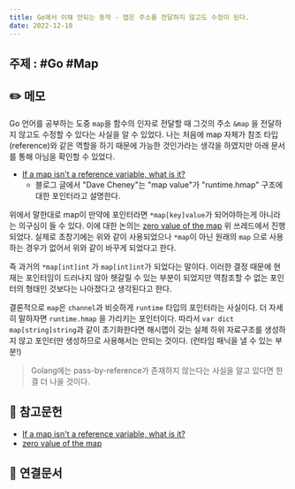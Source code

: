 ```yaml
---
title: Go에서 이해 안되는 동작 - 맵은 주소를 전달하지 않고도 수정이 된다.
date: 2022-12-10
---
```


## 주제 : #Go #Map

## ✏️ 메모

Go 언어를 공부하는 도중 `map`을 함수의 인자로 전달할 때 그것의 주소 `&map` 을 전달하지 않고도 수정할 수 있다는 사실을 알 수 있었다. 나는 처음에 map 자체가 참조 타입(reference)와 같은 역할을 하기 때문에 가능한 것인가라는 생각을 하였지만 아래 문서를 통해 아님을 확인할 수 있었다.

- [If a map isn't a reference variable, what is it?](https://dave.cheney.net/2017/04/30/if-a-map-isnt-a-reference-variable-what-is-it)
  - 블로그 글에서 "Dave Cheney"는 "map value"가 "runtime.hmap" 구조에 대한 포인터라고 설명한다.

위에서 말한대로 map이 만약에 포인터라면 `*map[key]value`가 되어야하는게 아니라는 의구심이 들 수 있다. 이에 대한 논의는 [zero value of the map](https://groups.google.com/g/golang-nuts/c/SjuhSYDITm4/m/jnrp7rRxDQAJ?pli=1) 위 쓰레드에서 진행되었다. 실제로 초창기에는 위와 같이 사용되었으나 `*map`이 아닌 원래의 `map` 으로 사용하는 경우가 없어서 위와 같이 바꾸게 되었다고 한다.

즉 과거의 `*map[int]int` 가 `map[int]int`가 되었다는 말이다. 이러한 결정 때문에 현재는 포인터임이 드러나지 않아 헷갈릴 수 있는 부분이 되었지만 역참조할 수 없는 포인터의 형태인 것보다는 나아졌다고 생각된다고 한다.

결론적으로 `map`은 `channel`과 비슷하게 `runtime` 타입의 포인터라는 사실이다. 더 자세히 말하자면 `runtime.hmap` 을 가리키는 포인터이다. 따라서 `var dict map[string]string`과 같이 초기화한다면 해시맵이 갖는 실제 하위 자료구조를 생성하지 않고 포인터만 생성하므로 사용해서는 안되는 것이다. (런타임 패닉을 낼 수 있는 부분!)

> Golang에는 pass-by-reference가 존재하지 않는다는 사실을 알고 있다면 한결 더 나을 것이다.

## 🔗 참고문헌

- [If a map isn't a reference variable, what is it?](https://dave.cheney.net/2017/04/30/if-a-map-isnt-a-reference-variable-what-is-it)
- [zero value of the map](https://groups.google.com/g/golang-nuts/c/SjuhSYDITm4/m/jnrp7rRxDQAJ?pli=1)

## 🔗 연결문서
